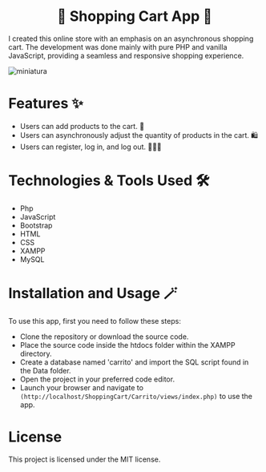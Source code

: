 <h1 style="text-align: center;">👛 Shopping Cart App 👛</h1>
I created this online store with an emphasis on an asynchronous shopping cart. The development was done mainly with pure PHP and vanilla JavaScript, providing a seamless and responsive shopping experience.


![miniatura]([https://github.com/s-shemmee/React-Weather-App/assets/56132945/a3aea312-a726-40c6-93bb-45261ecddcad](https://github.com/memgn19/ShoppingCart/blob/main/Carrito/assets/miniatura.gif))

# Features ✨
- Users can add products to the cart. 🛒
- Users can asynchronously adjust the quantity of products in the cart. 🛍️
- Users can register, log in, and log out. 👩🏻‍💻

# Technologies & Tools Used 🛠️
- Php
- JavaScript
- Bootstrap
- HTML
- CSS
- XAMPP
- MySQL

# Installation and Usage 🪄
To use this app, first you need to follow these steps:

- Clone the repository or download the source code.
- Place the source code inside the htdocs folder within the XAMPP directory.
- Create a database named 'carrito' and import the SQL script found in the Data folder.
- Open the project in your preferred code editor.
- Launch your browser and navigate to `(http://localhost/ShoppingCart/Carrito/views/index.php)` to use the app.

# License
This project is licensed under the MIT license.
